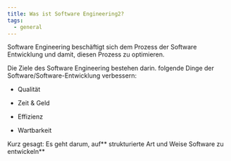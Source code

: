 ```yaml
---
title: Was ist Software Engineering2?
tags:
  - general
---
```

 Software Engineering beschäftigt sich dem Prozess der Software Entwicklung und
  damit, diesen Prozess zu optimieren.


  Die Ziele des Software Engineering bestehen darin. folgende Dinge der
  Software/Software-Entwicklung verbessern:


  - Qualität

  - Zeit & Geld

  - Effizienz

  - Wartbarkeit


  Kurz gesagt: Es geht darum, auf** strukturierte Art und Weise Software zu
  entwickeln**
